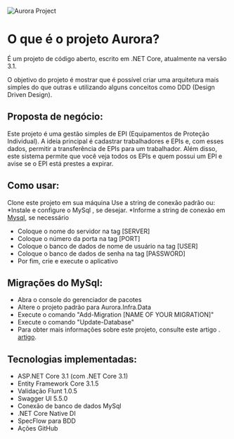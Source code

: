 ![Aurora Project](https://repository-images.githubusercontent.com/128673011/f6ebdd80-b6da-11ea-94bb-9d141944b257)

# O que é o projeto Aurora?
É um projeto de código aberto, escrito em .NET Core, atualmente na versão 3.1.

O objetivo do projeto é mostrar que é possível criar uma arquitetura mais simples do que outras e utilizando alguns conceitos como DDD (Design Driven Design).

## Proposta de negócio:
Este projeto é uma gestão simples de EPI (Equipamentos de Proteção Individual). A ideia principal é cadastrar trabalhadores e EPIs e, com esses dados, permitir a transferência de EPIs para um trabalhador. Além disso, este sistema permite que você veja todos os EPIs e quem possui um EPI e avise se o EPI está prestes a expirar.



## Como usar:
Clone este projeto em sua máquina
Use a string de conexão padrão ou: 
*Instale e configure o MySql , se desejar. 
*Informe a string de conexão em [Mysql](Aroura.Infra.Data/Context/MySqlContext.cs), se necessário
* Coloque o nome do servidor na tag [SERVER]
* Coloque o número da porta na tag [PORT]
* Coloque o banco de dados de nome de usuário na tag [USER]
* Coloque o banco de dados de senha na tag [PASSWORD]
* Por fim, crie e execute o aplicativo

## Migrações do MySql:
* Abra o console do gerenciador de pacotes
* Altere o projeto padrão para Aurora.Infra.Data
* Execute o comando "Add-Migration [NAME OF YOUR MIGRATION]"
* Execute o comando "Update-Database"
* Para obter mais informações sobre este projeto, consulte este artigo . [artigo](https://medium.com/@alexalves_85598/criando-uma-api-em-net-core-baseado-na-arquitetura-ddd-2c6a409c686).

## Tecnologias implementadas:
* ASP.NET Core 3.1 (com .NET Core 3.1)
* Entity Framework Core 3.1.5
* Validação Flunt 1.0.5
* Swagger UI 5.5.0
* Conexão de banco de dados MySql
* .NET Core Native DI
* SpecFlow para BDD
* Ações GitHub






